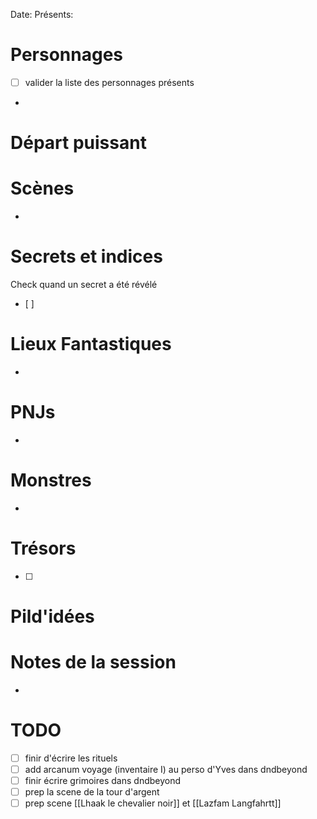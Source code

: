 Date: 
Présents: 


# Personnages
- [ ] valider la liste des personnages présents
- 

# Départ puissant


# Scènes
- 

# Secrets et indices
Check quand un secret a été révélé
- [ ] 

# Lieux Fantastiques
- 

# PNJs
- 

# Monstres
- 

# Trésors
- [ ]


# Pild'idées
> 

# Notes de la session
- 


# TODO
- [ ] finir d'écrire les rituels
- [ ] add arcanum voyage (inventaire I) au perso d'Yves dans dndbeyond
- [ ] finir écrire grimoires dans dndbeyond
- [ ] prep la scene de la tour d'argent
- [ ] prep scene [[Lhaak le chevalier noir]] et [[Lazfam Langfahrtt]]